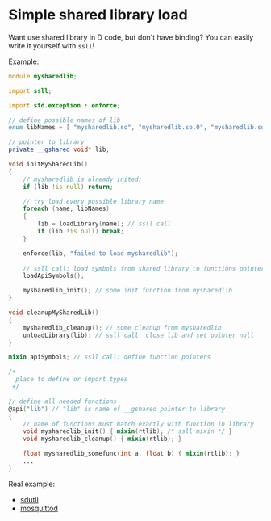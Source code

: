 #  Simple shared library load

Want use shared library in D code, but don't have binding?
You can easily write it yourself with `ssll`!

Example:

```d
module mysharedlib;

import ssll;

import std.exception : enforce;

// define possible names of lib
enum libNames = [ "mysharedlib.so", "mysharedlib.so.0", "mysharedlib.so.0.1", ];

// pointer to library
private __gshared void* lib;

void initMySharedLib()
{
    // mysharedlib is already inited;
    if (lib !is null) return;

    // try load every possible library name
    foreach (name; libNames)
    {
        lib = loadLibrary(name); // ssll call
        if (lib !is null) break;
    }

    enforce(lib, "failed to load mysharedlib");
    
    // ssll call: load symbols from shared library to functions pointers
    loadApiSymbols();

    mysharedlib_init(); // some init function from mysharedlib
}

void cleanupMySharedLib()
{
    mysharedlib_cleanup(); // some cleanup from mysharedlib
    unloadLibrary(lib); // ssll call: close lib and set pointer null
}

mixin apiSymbols; // ssll call: define function pointers

/+
  place to define or import types
 +/

// define all needed functions
@api("lib") // "lib" is name of __gshared pointer to library
{
    // name of functions must match exactly with function in library
    void mysharedlib_init() { mixin(rtlib); /* ssll mixin */ }
    void mysharedlib_cleanup() { mixin(rtlib); }

    float mysharedlib_somefunc(int a, float b) { mixin(rtlib); }
    ...
}
```

Real example:
* [sdutil](https://github.com/deviator/sdutil)
* [mosquittod](https://github.com/deviator/mosquittod)